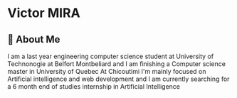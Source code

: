 # Victor MIRA



## 💬 About Me
I am a last year engineering computer science student at University of Technonogie at Belfort Montbeliard and I am finishing a Computer science master in University of Quebec At Chicoutimi
I'm mainly focused on Artificial intelligence and web development and I am currently searching for a 6 month end of studies internship in Artificial Intelligence

<!--
**victor-mira/victor-mira** is a ✨ _special_ ✨ repository because its `README.md` (this file) appears on your GitHub profile.

Here are some ideas to get you started:

- 🔭 I’m currently working on ...
- 🌱 I’m currently learning ...
- 👯 I’m looking to collaborate on ...
- 🤔 I’m looking for help with ...
- 💬 Ask me about ...
- 📫 How to reach me: ...
- 😄 Pronouns: ...
- ⚡ Fun fact: ...
-->
